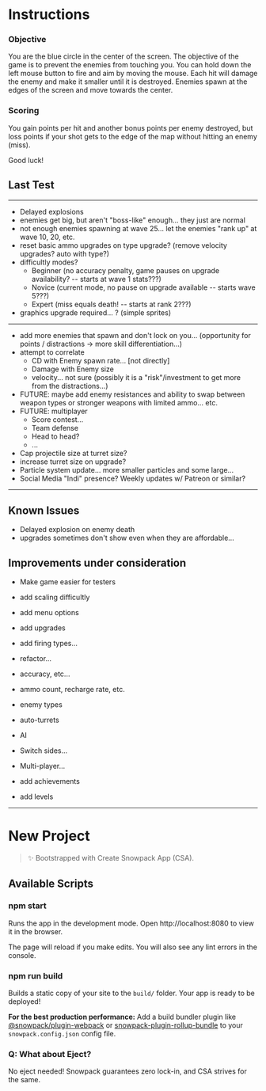 # Instructions

### Objective
You are the blue circle in the center of the screen.
The objective of the game is to prevent the enemies from touching you.
You can hold down the left mouse button to fire and aim by moving the mouse.
Each hit will damage the enemy and make it smaller until it is destroyed.
Enemies spawn at the edges of the screen and move towards the center.

### Scoring
You gain points per hit and another bonus points per enemy destroyed, but loss points if your shot gets to the edge of the map without hitting an enemy (miss).

Good luck!

## Last Test
---
- Delayed explosions
- enemies get big, but aren't "boss-like" enough... they just are normal
- not enough enemies spawning at wave 25... let the enemies "rank up" at wave 10, 20, etc.
- reset basic ammo upgrades on type upgrade? (remove velocity upgrades? auto with type?)
- difficultly modes? 
    - Beginner (no accuracy penalty, game pauses on upgrade availability? -- starts at wave 1 stats???)
    - Novice (current mode, no pause on upgrade available -- starts wave 5???)
    - Expert (miss equals death! -- starts at rank 2???)
- graphics upgrade required... ? (simple sprites)
---
- add more enemies that spawn and don't lock on you... (opportunity for points / distractions -> more skill differentiation...)
- attempt to correlate
    - CD with Enemy spawn rate... [not directly]
    - Damage with Enemy size
    - velocity... not sure (possibly it is a "risk"/investment to get more from the distractions...)
- FUTURE: maybe add enemy resistances and ability to swap between weapon types or stronger weapons with limited ammo... etc.
- FUTURE: multiplayer
    - Score contest...
    - Team defense
    - Head to head?
    - ...
- Cap projectile size at turret size?
- increase turret size on upgrade?
- Particle system update... more smaller particles and some large...
- Social Media "Indi" presence? Weekly updates w/ Patreon or similar?
---
## Known Issues

- Delayed explosion on enemy death
- upgrades sometimes don't show even when they are affordable...

## Improvements under consideration

- Make game easier for testers
- add scaling difficultly
- add menu options
- add upgrades
- add firing types...
- refactor...

- accuracy, etc...
- ammo count, recharge rate, etc.

- enemy types
- auto-turrets
- AI
- Switch sides...
- Multi-player...

- add achievements
- add levels

---------------------------

# New Project

> ✨ Bootstrapped with Create Snowpack App (CSA).

## Available Scripts

### npm start

Runs the app in the development mode.
Open http://localhost:8080 to view it in the browser.

The page will reload if you make edits.
You will also see any lint errors in the console.

### npm run build

Builds a static copy of your site to the `build/` folder.
Your app is ready to be deployed!

**For the best production performance:** Add a build bundler plugin like [@snowpack/plugin-webpack](https://github.com/snowpackjs/snowpack/tree/main/plugins/plugin-webpack) or [snowpack-plugin-rollup-bundle](https://github.com/ParamagicDev/snowpack-plugin-rollup-bundle) to your `snowpack.config.json` config file.

### Q: What about Eject?

No eject needed! Snowpack guarantees zero lock-in, and CSA strives for the same.
